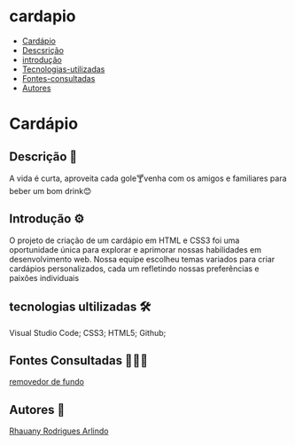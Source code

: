 # cardapio
* [Cardápio](#cardapio)
* [Descsrição](#descrição-📝)
* [introdução](#introdução-⚙️)
* [Tecnologias-utilizadas](#tecnologias-ultilizadas-🛠️)
* [Fontes-consultadas](#fontes-consultadas-👩🏾‍💻)
* [Autores](#autores-📕)
# Cardápio
 
## Descrição 📝
A vida é curta, aproveita cada gole🍸venha com os amigos e familiares para beber um bom drink😊
 
## Introdução ⚙️
O projeto de criação de um cardápio em HTML e CSS3 foi uma oportunidade única para explorar e aprimorar nossas habilidades em desenvolvimento web. Nossa equipe escolheu temas variados para criar cardápios personalizados, cada um refletindo nossas preferências e paixões individuais
 
 
## tecnologias ultilizadas 🛠️
Visual Studio Code;
CSS3;
HTML5;
Github;
 
## Fontes Consultadas 👩🏾‍💻
[removedor de fundo](https://www.remove.bg/pt-br)
 
## Autores 📕
[Rhauany Rodrigues Arlindo](https://github.com/rhauany-rodrigues)
 